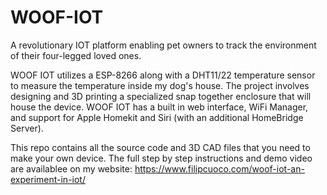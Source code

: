 # WOOF-IOT
A revolutionary IOT platform enabling pet owners to track the environment of their four-legged loved ones.

WOOF IOT utilizes a ESP-8266 along with a DHT11/22 temperature sensor to measure the temperature inside my dog's house. The project involves designing and 3D printing a specialized snap together enclosure that will house the device. WOOF IOT has a built in web interface, WiFi Manager, and support for Apple Homekit and Siri (with an additional HomeBridge Server).

This repo contains all the source code and 3D CAD files that you need to make your own device. The full step by step instructions and demo video are availablee on my website: https://www.filipcuoco.com/woof-iot-an-experiment-in-iot/
